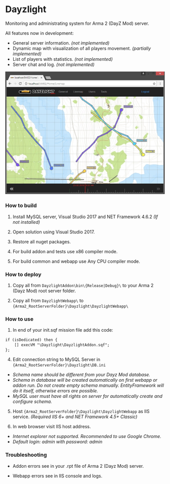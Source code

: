 # Dayzlight

Monitoring and administrating system for Arma 2 (DayZ Mod) server.

All features now in development:
- General server information. *(not implemented)*
- Dynamic map with visualization of all players movement. *(partially implemented)*
- List of players with statistics. *(not implemented)*
- Server chat and log. *(not implemented)*
	
![Dayzlight webapp workspace](/README_IMG.jpg)
	

### How to build

1. Install MySQL server, Visual Studio 2017 and NET Framework 4.6.2 *(If not installed)*

2. Open solution using Visual Studio 2017.

3. Restore all nuget packages.

4. For build addon and tests use x86 compiler mode.

5. For build common and webapp use Any CPU compiler mode. 


### How to deploy

1. Copy all from 
```DayzlightAddon\bin\{Release|Debug}\``` 
to your Arma 2 (Dayz Mod) root server folder.

2. Copy all from 
```DayzlightWebapp\``` 
to 
```{Arma2_RootServerFolder}\Dayzlight\DayzlightWebapp\```


### How to use

1. In end of your init.sqf mission file add this code:
```
if (isDedicated) then { 
    [] execVM "\Dayzlight\DayzlightAddon.sqf"; 
};
```

4. Edit connection string to MySQL Server in
```{Arma2_RootServerFolder}\Dayzlight\DB.ini```
- *Schema name should be different from your Dayz Mod database.*
- *Schema in database will be created automatically on first webapp or addon run. Do not create empty schema manually. EntityFramework will do it itself, otherwise errors are possible.*
- *MySQL user must have all rights on server for automatically create and configure schema.*

5. Host 
```{Arma2_RootServerFolder}\Dayzlight\DayzlightWebapp``` 
as IIS service. *(Required IIS 6+ and NET Framework 4.5+ Classic)*

6. In web browser visit IIS host address. 
- *Internet explorer not supported. Recommended to use Google Chrome.*
- *Default login: admin with password: admin*


### Troubleshooting

- Addon errors see in your .rpt file of Arma 2 (Dayz Mod) server.

- Webapp errors see in IIS console and logs.